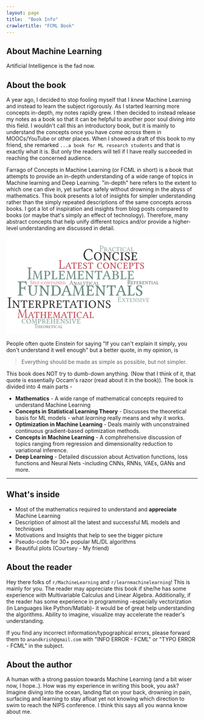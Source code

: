 ```yaml
---
layout: page
title:  "Book Info"
crawlertitle: "FCML Book"
---
```


## About Machine Learning
Artificial Intelligence is the fad now. 

## About the book
A year ago, I decided to stop fooling myself that I *knew* Machine Learning and instead to learn the subject rigorously. As I started learning more concepts in-depth, my notes rapidly grew. I then decided to instead release my notes as a book so that it can be helpful to another poor soul diving into this field. I wouldn't call this an introductory book, but it is mainly to understand the concepts once you have *come across* them in MOOCs/YouTube or other places. When I showed a draft of this book to my friend, she remarked `...a book for ML research students` and that is exactly what it is. But only the readers will tell if I have really succeeded in reaching the concerned audience. 

Farrago of Concepts in Machine Learning (or FCML in short) is a book that attempts to provide an in-depth understanding of a wide range of topics in Machine learning and Deep Learning. "in-depth" here refers to the extent to which one can dive in, yet surface safely without drowning in the abyss of mathematics. This book presents a lot of insights for simpler understanding rather than the simply repeated descriptions of the same concepts across books.  I got a lot of inspiration and insights from blog posts compared to books (or maybe that's simply an effect of technology). Therefore, many abstract concepts that help unify different topics and/or provide a higher-level understanding are discussed in detail. 

![alt text](img/book_char2.png)

People often quote Einstein for saying "If you can't explain it simply, you don't understand it well enough" but a better quote, in my opinion, is 

> Everything should be made as simple as possible, but not simpler. 

This book does NOT try to dumb-down anything. (Now that I think of it, that quote is essentially Occam's razor (read about it in the book)). 
The book is divided into 4 main parts - 
 - **Mathematics** - A wide range of mathematical concepts required to understand Machine Learning
 - **Concepts in Statistical Learning Theory** - Discusses the theoretical basis for ML models - what *learning* really means and why it works.
 - **Optimization in Machine Learning** - Deals mainly with unconstrained continuous gradient-based optimization methods.
 - **Concepts in Machine Learning** - A comphrehensive discussion of topics ranging from regression and dimensionality reduction to variational inference.
 - **Deep Learning** - Detailed discussion about Activation functions, loss functions and Neural Nets -including CNNs, RNNs, VAEs, GANs and more.
 
______

## What's inside
- Most of the mathematics required to understand and **appreciate** Machine Learning
- Description of almost all the latest and successful ML models and techniques
- Motivations and Insights that help to see the bigger picture
- Pseudo-code for 30+ popular ML/DL algorithms
- Beautiful plots (Courtsey - My friend)

## About the reader
Hey there folks of `r/MachineLearning` and `r/learnmachinelearning`! This is mainly for you. The reader may appreciate this book if she/he has some experience with Multivariable Calculus and Linear Algebra. Additionally, if the reader has some experience in programming -especially vectorization (in Languages like Python/Matlab)- it would be of great help understanding the algorithms. Ability to imagine, visualize may accelerate the reader's understanding.

If you find any incorrect information/typographical errors, please forward them to `anandkrish@gmail.com` with "INFO ERROR - FCML" or "TYPO ERROR - FCML" in the subject.

## About the author
A human with a strong passion towards Machine Learning (and a bit wiser now, I hope..).
How was my experience in writing this book, you ask? Imagine diving into the ocean, landing flat on your back, drowning in pain, surfacing and learning to stay afloat yet not knowing which direction to swim to reach the NIPS conference. I think this says all you wanna know about me.

